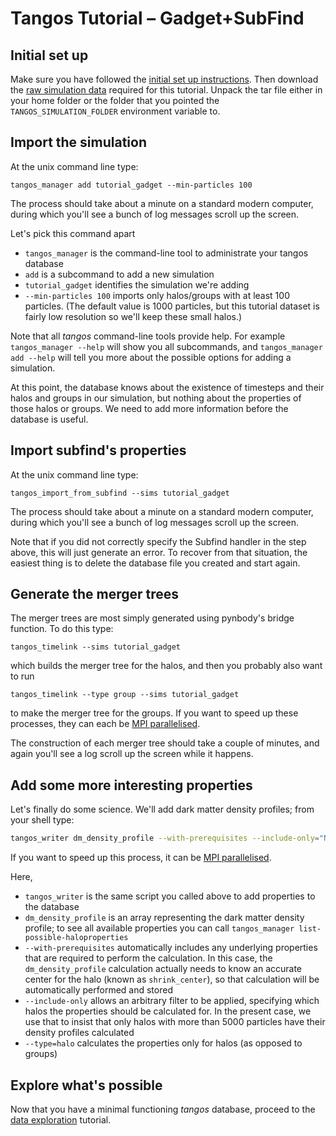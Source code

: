 Tangos Tutorial – Gadget+SubFind
================================

Initial set up
--------------

Make sure you have followed the [initial set up instructions](../README.md). Then download the
[raw simulation data](http://star.ucl.ac.uk/~app/tangos/tutorial_gadget.tar.gz) required for this tutorial.
Unpack the tar file either in your home folder or the folder that you pointed the `TANGOS_SIMULATION_FOLDER` environment
variable to.

Import the simulation
---------------------

At the unix command line type:

```
tangos_manager add tutorial_gadget --min-particles 100
```

The process should take about a minute on a standard modern computer, during which you'll see a bunch of log messages 
scroll up the screen.
 
 Let's pick this command apart
 
  * `tangos_manager` is the command-line tool to administrate your tangos database
  * `add` is a subcommand to add a new simulation
  * `tutorial_gadget` identifies the simulation we're adding
  * `--min-particles 100` imports only halos/groups with at least 100 particles. 
  (The default value is 1000 particles, but this tutorial dataset is fairly low resolution so we'll keep these small halos.)

 
Note that all _tangos_ command-line tools provide help. For example `tangos_manager --help` will show you all subcommands, and `tangos_manager add --help` will tell you more about the possible options for adding a simulation.
  
At this point, the database knows about the existence of timesteps and their halos and groups in our simulation, but nothing about the properties of those halos or groups. We need to add more information before the database is useful.


Import subfind's properties
---------------------------

At the unix command line type:

```
tangos_import_from_subfind --sims tutorial_gadget
```

The process should take about a minute on a standard modern computer, during which you'll see a bunch of log messages scroll up the screen.

Note that if you did not correctly specify the Subfind handler in the step above, this will just generate an error. To recover from that situation, the easiest thing is to delete the database file you created and start again.

Generate the merger trees
-------------------------

The merger trees are most simply generated using pynbody's bridge function. To do this type:

```
tangos_timelink --sims tutorial_gadget
```

which builds the merger tree for the halos, and then you probably also want to run

```
tangos_timelink --type group --sims tutorial_gadget
```
to make the merger tree for the groups. If you want to speed up these processes, they can each be 
[MPI parallelised](mpi.md).

The construction of each merger tree should take a couple of minutes,  and again you'll see a log scroll up the screen while it happens.


Add some more interesting properties
------------------------------------

Let's finally do some science. We'll add dark matter density profiles; from your shell type:
 
 ```bash
tangos_writer dm_density_profile --with-prerequisites --include-only="NDM()>5000" --type=halo --sims tutorial_gadget
```

If you want to speed up this process, it can be [MPI parallelised](mpi.md).

Here,
 * `tangos_writer` is the same script you called above to add properties to the database
 * `dm_density_profile` is an array representing the dark matter density profile; to see all available properties
   you can call `tangos_manager list-possible-haloproperties`
 * `--with-prerequisites` automatically includes  any underlying properties that are required to perform the calculation. In this case,
   the `dm_density_profile` calculation actually needs to know an accurate center for the halo (known as `shrink_center`),
   so that calculation will be automatically performed and stored
 * `--include-only` allows an arbitrary filter to be applied, specifying which halos the properties should be calculated
   for. In the present case, we use that to insist that only halos with more than 5000 particles have their density profiles
   calculated
 * `--type=halo` calculates the properties only for halos (as opposed to groups)
 
 
 
 Explore what's possible
 -----------------------
 
 Now that you have a minimal functioning _tangos_ database, proceed to the [data exploration](data_exploration.md) tutorial.